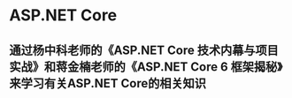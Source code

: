 # ASP.NET Core
## 通过杨中科老师的《ASP.NET Core 技术内幕与项目实战》和蒋金楠老师的《ASP.NET Core 6 框架揭秘》来学习有关ASP.NET Core的相关知识